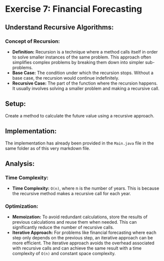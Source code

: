 # Exercise 7: Financial Forecasting

## Understand Recursive Algorithms:

### Concept of Recursion:
- **Definition:** Recursion is a technique where a method calls itself in order to solve smaller instances of the same problem. This approach often simplifies complex problems by breaking them down into simpler sub-problems.
- **Base Case:** The condition under which the recursion stops. Without a base case, the recursion would continue indefinitely.
- **Recursive Case:** The part of the function where the recursion happens. It usually involves solving a smaller problem and making a recursive call.

## Setup:
Create a method to calculate the future value using a recursive approach.

## Implementation:
The implementation has already been provided in the `Main.java` file in the same folder as of this very markdown file.

## Analysis:

### Time Complexity:
- **Time Complexity:** `O(n)`, where n is the number of years. This is because the recursive method makes a recursive call for each year.

### Optimization:
- **Memoization:** To avoid redundant calculations, store the results of previous calculations and reuse them when needed. This can significantly reduce the number of recursive calls.
- **Iterative Approach:** For problems like financial forecasting where each step only depends on the previous step, an iterative approach can be more efficient. The iterative approach avoids the overhead associated with recursive calls and can achieve the same result with a time complexity of `O(n)` and constant space complexity.
